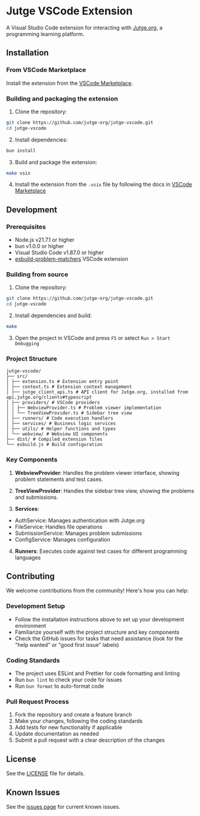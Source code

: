 # Jutge VSCode Extension

A Visual Studio Code extension for interacting with [Jutge.org](https://jutge.org), a programming learning platform.

## Installation

### From VSCode Marketplace

Install the extension from the [VSCode Marketplace](https://marketplace.visualstudio.com/items?itemName=jutge-org.jutge-vscode).

### Building and packaging the extension

1. Clone the repository:

```bash
git clone https://github.com/jutge-org/jutge-vscode.git
cd jutge-vscode
```

2. Install dependencies:

```bash
bun install
```

3. Build and package the extension:

```bash
make vsix
```

4. Install the extension from the `.vsix` file by following the docs in [VSCode Marketplace](https://code.visualstudio.com/docs/editor/extension-marketplace#_install-from-a-vsix)

## Development

### Prerequisites

- Node.js v21.7.1 or higher
- bun v1.0.0 or higher
- Visual Studio Code v1.87.0 or higher
- [esbuild-problem-matchers](https://marketplace.visualstudio.com/items?itemName=connor4312.esbuild-problem-matchers) VSCode extension

### Building from source

1. Clone the repository:

```bash
git clone https://github.com/jutge-org/jutge-vscode.git
cd jutge-vscode
```

2. Install dependencies and build:

```bash
make
```

3. Open the project in VSCode and press `F5` or select `Run > Start Debugging`

### Project Structure

```
jutge-vscode/
├── src/
│ ├── extension.ts # Extension entry point
│ ├── context.ts # Extension context management
│ ├── jutge_client_api.ts # API client for Jutge.org, installed from api.jutge.org/clients#typescript
│ ├── providers/ # VSCode providers
│ │ ├── WebviewProvider.ts # Problem viewer implementation
│ │ └── TreeViewProvider.ts # Sidebar tree view
│ ├── runners/ # Code execution handlers
│ ├── services/ # Business logic services
│ ├── utils/ # Helper functions and types
│ └── webview/ # Webview UI components
├── dist/ # Compiled extension files
└── esbuild.js # Build configuration
```

### Key Components

1. **WebviewProvider**: Handles the problem viewer interface, showing problem statements and test cases.

2. **TreeViewProvider**: Handles the sidebar tree view, showing the problems and submissions.

3. **Services**:

- AuthService: Manages authentication with Jutge.org
- FileService: Handles file operations
- SubmissionService: Manages problem submissions
- ConfigService: Manages configuration

4. **Runners**: Executes code against test cases for different programming languages

## Contributing

We welcome contributions from the community! Here's how you can help:

### Development Setup

- Follow the installation instructions above to set up your development environment
- Familiarize yourself with the project structure and key components
- Check the GitHub issues for tasks that need assistance (look for the "help wanted" or "good first issue" labels)

### Coding Standards

- The project uses ESLint and Prettier for code formatting and linting
- Run `bun lint` to check your code for issues
- Run `bun format` to auto-format code

### Pull Request Process

1. Fork the repository and create a feature branch
2. Make your changes, following the coding standards
3. Add tests for new functionality if applicable
4. Update documentation as needed
5. Submit a pull request with a clear description of the changes

## License

See the [LICENSE](LICENSE) file for details.

## Known Issues

See the [issues page](https://github.com/jutge-org/jutge-vscode/issues) for current known issues.

